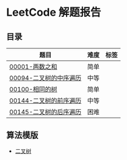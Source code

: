# LeetCode 解题报告
## 目录

| 题目                                                         | 难度 | 标签 |
| ------------------------------------------------------------ | :--- | ---- |
| [00001-两数之和](/src/main/java/com/jsgygujun/code/problem/_00001/README.md) | 简单 |      |
| [00094-二叉树的中序遍历](/src/main/java/com/jsgygujun/code/problem/_00094/README.md) | 中等 |      |
| [00100-相同的树](/src/main/java/com/jsgygujun/code/problem/_00100/README.md) | 简单 |      |
| [00144-二叉树的前序遍历](/src/main/java/com/jsgygujun/code/problem/_00144/README.md) | 中等 |      |
| [00145-二叉树的后序遍历](/src/main/java/com/jsgygujun/code/problem/_00145/README.md) | 困难 |      |

## 算法模版

- [二叉树](/src/main/java/com/jsgygujun/code/template/binary_tree/README.md)

